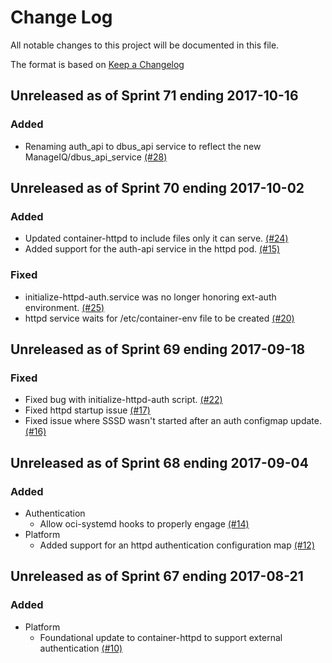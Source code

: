 # Change Log

All notable changes to this project will be documented in this file.

The format is based on [Keep a Changelog](http://keepachangelog.com/en/1.0.0/)


## Unreleased as of Sprint 71 ending 2017-10-16

### Added
- Renaming auth_api to dbus_api service to reflect the new ManageIQ/dbus_api_service [(#28)](https://github.com/ManageIQ/container-httpd/pull/28)

## Unreleased as of Sprint 70 ending 2017-10-02

### Added
- Updated container-httpd to include files only it can serve. [(#24)](https://github.com/ManageIQ/container-httpd/pull/24)
- Added support for the auth-api service in the httpd pod. [(#15)](https://github.com/ManageIQ/container-httpd/pull/15)

### Fixed
- initialize-httpd-auth.service was no longer honoring ext-auth environment. [(#25)](https://github.com/ManageIQ/container-httpd/pull/25)
- httpd service waits for /etc/container-env file to be created [(#20)](https://github.com/ManageIQ/container-httpd/pull/20)

## Unreleased as of Sprint 69 ending 2017-09-18

### Fixed
- Fixed bug with initialize-httpd-auth script. [(#22)](https://github.com/ManageIQ/container-httpd/pull/22)
- Fixed httpd startup issue [(#17)](https://github.com/ManageIQ/container-httpd/pull/17)
- Fixed issue where SSSD wasn't started after an auth configmap update. [(#16)](https://github.com/ManageIQ/container-httpd/pull/16)

## Unreleased as of Sprint 68 ending 2017-09-04

### Added
- Authentication
  - Allow oci-systemd hooks to properly engage [(#14)](https://github.com/ManageIQ/container-httpd/pull/14)
- Platform
  - Added support for an httpd authentication configuration map [(#12)](https://github.com/ManageIQ/container-httpd/pull/12)

## Unreleased as of Sprint 67 ending 2017-08-21

### Added
- Platform
  - Foundational update to container-httpd to support external authentication [(#10)](https://github.com/ManageIQ/container-httpd/pull/10)
